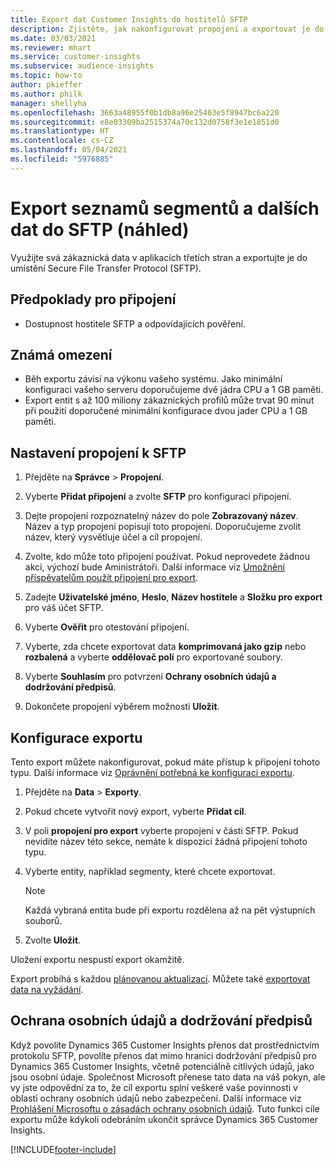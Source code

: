 ```yaml
---
title: Export dat Customer Insights do hostitelů SFTP
description: Zjistěte, jak nakonfigurovat propojení a exportovat je do umístění SFTP.
ms.date: 03/03/2021
ms.reviewer: mhart
ms.service: customer-insights
ms.subservice: audience-insights
ms.topic: how-to
author: pkieffer
ms.author: philk
manager: shellyha
ms.openlocfilehash: 3663a48955f0b1db8a96e25403e5f8947bc6a220
ms.sourcegitcommit: e8e03309ba2515374a70c132d0758f3e1e1851d0
ms.translationtype: HT
ms.contentlocale: cs-CZ
ms.lasthandoff: 05/04/2021
ms.locfileid: "5976885"
---
```

# <a name="export-segment-lists-and-other-data-to-sftp-preview"></a>Export seznamů segmentů a dalších dat do SFTP (náhled)

Využijte svá zákaznická data v aplikacích třetích stran a exportujte je do umístění Secure File Transfer Protocol (SFTP).

## <a name="prerequisites-for-connection"></a>Předpoklady pro připojení

- Dostupnost hostitele SFTP a odpovídajících pověření.

## <a name="known-limitations"></a>Známá omezení

- Běh exportu závisí na výkonu vašeho systému. Jako minimální konfiguraci vašeho serveru doporučujeme dvě jádra CPU a 1 GB paměti. 
- Export entit s až 100 miliony zákaznických profilů může trvat 90 minut při použití doporučené minimální konfigurace dvou jader CPU a 1 GB paměti. 

## <a name="set-up-connection-to-sftp"></a>Nastavení propojení k SFTP

1. Přejděte na **Správce** > **Propojení**.

1. Vyberte **Přidat připojení** a zvolte **SFTP** pro konfiguraci připojení.

1. Dejte propojení rozpoznatelný název do pole **Zobrazovaný název**. Název a typ propojení popisují toto propojení. Doporučujeme zvolit název, který vysvětluje účel a cíl propojení.

1. Zvolte, kdo může toto připojení používat. Pokud neprovedete žádnou akci, výchozí bude Aministrátoři. Další informace viz [Umožnění přispěvatelům použít připojení pro export](connections.md#allow-contributors-to-use-a-connection-for-exports).

1. Zadejte **Uživatelské jméno**, **Heslo**, **Název hostitele** a **Složku pro export** pro váš účet SFTP.

1. Vyberte **Ověřit** pro otestování připojení.

1. Vyberte, zda chcete exportovat data **komprimovaná jako gzip** nebo **rozbalená** a vyberte **oddělovač polí** pro exportované soubory.

1. Vyberte **Souhlasím** pro potvrzení **Ochrany osobních údajů a dodržování předpisů**.

1. Dokončete propojení výběrem možnosti **Uložit**.

## <a name="configure-an-export"></a>Konfigurace exportu

Tento export můžete nakonfigurovat, pokud máte přístup k připojení tohoto typu. Další informace viz [Oprávnění potřebná ke konfiguraci exportu](export-destinations.md#set-up-a-new-export).

1. Přejděte na **Data** > **Exporty**.

1. Pokud chcete vytvořit nový export, vyberte **Přidat cíl**.

1. V poli **propojení pro export** vyberte propojení v části SFTP. Pokud nevidíte název této sekce, nemáte k dispozici žádná připojení tohoto typu.

1. Vyberte entity, například segmenty, které chcete exportovat.

   > [!NOTE]
   > Každá vybraná entita bude při exportu rozdělena až na pět výstupních souborů. 

1. Zvolte **Uložit**.

Uložení exportu nespustí export okamžitě.

Export probíhá s každou [plánovanou aktualizací](system.md#schedule-tab). Můžete také [exportovat data na vyžádání](export-destinations.md#run-exports-on-demand). 

## <a name="data-privacy-and-compliance"></a>Ochrana osobních údajů a dodržování předpisů

Když povolíte Dynamics 365 Customer Insights přenos dat prostřednictvím protokolu SFTP, povolíte přenos dat mimo hranici dodržování předpisů pro Dynamics 365 Customer Insights, včetně potenciálně citlivých údajů, jako jsou osobní údaje. Společnost Microsoft přenese tato data na váš pokyn, ale vy jste odpovědní za to, že cíl exportu splní veškeré vaše povinnosti v oblasti ochrany osobních údajů nebo zabezpečení. Další informace viz [Prohlášení Microsoftu o zásadách ochrany osobních údajů](https://go.microsoft.com/fwlink/?linkid=396732).
Tuto funkci cíle exportu může kdykoli odebráním ukončit správce Dynamics 365 Customer Insights.

[!INCLUDE[footer-include](../includes/footer-banner.md)]
